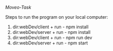 *Moveo-Task*

Steps to run the program on your local computer:
1. dir:webDev/client + run - npm install
2. dir:webDev/server + run - npm install
3. dir:webDev/client + run - npm run dev
4. dir:webDev/server + run - npm start
